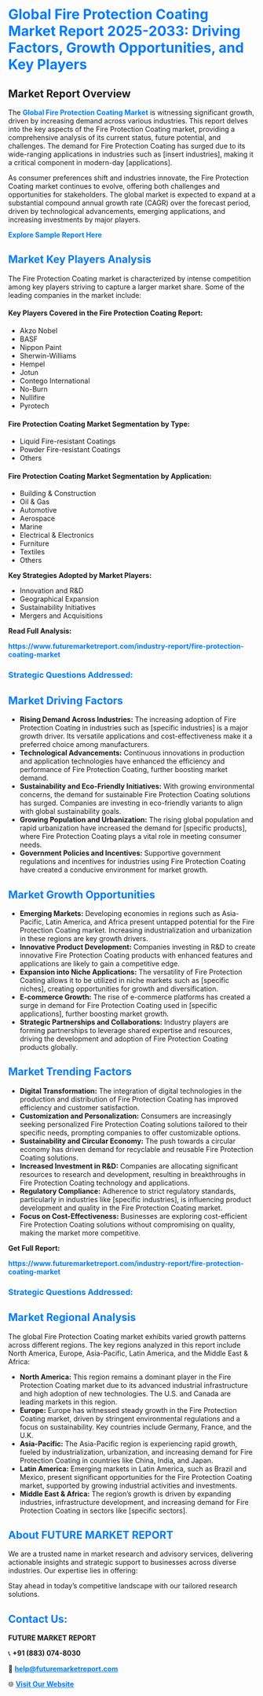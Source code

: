 <h1 style="color: #007BFF;">Global Fire Protection Coating Market Report 2025-2033: Driving Factors, Growth Opportunities, and Key Players</h1>

<section id="overview">
<h2>Market Report Overview</h2>
<p>The <a href="https://www.futuremarketreport.com/industry-report/fire-protection-coating-market" style="color: #007BFF; text-decoration: none;"><strong>Global Fire Protection Coating Market</strong></a> is witnessing significant growth, driven by increasing demand across various industries. This report delves into the key aspects of the Fire Protection Coating market, providing a comprehensive analysis of its current status, future potential, and challenges. The demand for Fire Protection Coating has surged due to its wide-ranging applications in industries such as [insert industries], making it a critical component in modern-day [applications].</p>
<p>As consumer preferences shift and industries innovate, the Fire Protection Coating market continues to evolve, offering both challenges and opportunities for stakeholders. The global market is expected to expand at a substantial compound annual growth rate (CAGR) over the forecast period, driven by technological advancements, emerging applications, and increasing investments by major players.</p>
</section>

<section id="overview">
<p><a href="https://www.futuremarketreport.com/request-sample/reportId=108360" style="color: #007BFF; text-decoration: none;"><strong>Explore Sample Report Here</strong></a></p>
</section>

<section id="key-players">
<h2 style="color: #007BFF;">Market Key Players Analysis</h2>
<p>The Fire Protection Coating market is characterized by intense competition among key players striving to capture a larger market share. Some of the leading companies in the market include:</p>
<h4>Key Players Covered in the Fire Protection Coating Report:</h4>
<ul><li>Akzo Nobel</li><li>BASF</li><li>Nippon Paint</li><li>Sherwin-Williams</li><li>Hempel</li><li>Jotun</li><li>Contego International</li><li>No-Burn</li><li>Nullifire</li><li>Pyrotech</li></ul>
<h4>Fire Protection Coating Market Segmentation by Type:</h4>
<ul><li>Liquid Fire-resistant Coatings</li><li>Powder Fire-resistant Coatings</li><li>Others</li></ul>

<h4>Fire Protection Coating Market Segmentation by Application:</h4>
<ul><li>Building &amp; Construction</li><li>Oil &amp; Gas</li><li>Automotive</li><li>Aerospace</li><li>Marine</li><li>Electrical &amp; Electronics</li><li>Furniture</li><li>Textiles</li><li>Others</li></ul>
<p><strong>Key Strategies Adopted by Market Players:</strong></p>
<ul>
<li>Innovation and R&D</li>
<li>Geographical Expansion</li>
<li>Sustainability Initiatives</li>
<li>Mergers and Acquisitions</li>
</ul>
</section>

<section>
<p><strong>Read Full Analysis: </strong></p><a href="https://www.futuremarketreport.com/industry-report/fire-protection-coating-market" style="color: #007BFF; text-decoration: none;"><strong>https://www.futuremarketreport.com/industry-report/fire-protection-coating-market</strong></a>
<h3 style="color: #007BFF;">Strategic Questions Addressed:</h3>
</section>

<section id="driving-factors">
<h2 style="color: #007BFF;">Market Driving Factors</h2>
<ul>
<li><strong>Rising Demand Across Industries:</strong> The increasing adoption of Fire Protection Coating in industries such as [specific industries] is a major growth driver. Its versatile applications and cost-effectiveness make it a preferred choice among manufacturers.</li>
<li><strong>Technological Advancements:</strong> Continuous innovations in production and application technologies have enhanced the efficiency and performance of Fire Protection Coating, further boosting market demand.</li>
<li><strong>Sustainability and Eco-Friendly Initiatives:</strong> With growing environmental concerns, the demand for sustainable Fire Protection Coating solutions has surged. Companies are investing in eco-friendly variants to align with global sustainability goals.</li>
<li><strong>Growing Population and Urbanization:</strong> The rising global population and rapid urbanization have increased the demand for [specific products], where Fire Protection Coating plays a vital role in meeting consumer needs.</li>
<li><strong>Government Policies and Incentives:</strong> Supportive government regulations and incentives for industries using Fire Protection Coating have created a conducive environment for market growth.</li>
</ul>
</section>

<section id="growth-opportunities">
<h2 style="color: #007BFF;">Market Growth Opportunities</h2>
<ul>
<li><strong>Emerging Markets:</strong> Developing economies in regions such as Asia-Pacific, Latin America, and Africa present untapped potential for the Fire Protection Coating market. Increasing industrialization and urbanization in these regions are key growth drivers.</li>
<li><strong>Innovative Product Development:</strong> Companies investing in R&D to create innovative Fire Protection Coating products with enhanced features and applications are likely to gain a competitive edge.</li>
<li><strong>Expansion into Niche Applications:</strong> The versatility of Fire Protection Coating allows it to be utilized in niche markets such as [specific niches], creating opportunities for growth and diversification.</li>
<li><strong>E-commerce Growth:</strong> The rise of e-commerce platforms has created a surge in demand for Fire Protection Coating used in [specific applications], further boosting market growth.</li>
<li><strong>Strategic Partnerships and Collaborations:</strong> Industry players are forming partnerships to leverage shared expertise and resources, driving the development and adoption of Fire Protection Coating products globally.</li>
</ul>
</section>

<section id="trending-factors">
<h2 style="color: #007BFF;">Market Trending Factors</h2>
<ul>
<li><strong>Digital Transformation:</strong> The integration of digital technologies in the production and distribution of Fire Protection Coating has improved efficiency and customer satisfaction.</li>
<li><strong>Customization and Personalization:</strong> Consumers are increasingly seeking personalized Fire Protection Coating solutions tailored to their specific needs, prompting companies to offer customizable options.</li>
<li><strong>Sustainability and Circular Economy:</strong> The push towards a circular economy has driven demand for recyclable and reusable Fire Protection Coating solutions.</li>
<li><strong>Increased Investment in R&D:</strong> Companies are allocating significant resources to research and development, resulting in breakthroughs in Fire Protection Coating technology and applications.</li>
<li><strong>Regulatory Compliance:</strong> Adherence to strict regulatory standards, particularly in industries like [specific industries], is influencing product development and quality in the Fire Protection Coating market.</li>
<li><strong>Focus on Cost-Effectiveness:</strong> Businesses are exploring cost-efficient Fire Protection Coating solutions without compromising on quality, making the market more competitive.</li>
</ul>
</section>

<section>
<p><strong>Get Full Report: </strong></p><a href="https://www.futuremarketreport.com/industry-report/fire-protection-coating-market" style="color: #007BFF; text-decoration: none;"><strong>https://www.futuremarketreport.com/industry-report/fire-protection-coating-market</strong></a>
<h3 style="color: #007BFF;">Strategic Questions Addressed:</h3>
</section>


<section id="regional-analysis">
<h2 style="color: #007BFF;">Market Regional Analysis</h2>
<p>The global Fire Protection Coating market exhibits varied growth patterns across different regions. The key regions analyzed in this report include North America, Europe, Asia-Pacific, Latin America, and the Middle East & Africa:</p>
<ul>
<li><strong>North America:</strong> This region remains a dominant player in the Fire Protection Coating market due to its advanced industrial infrastructure and high adoption of new technologies. The U.S. and Canada are leading markets in this region.</li>
<li><strong>Europe:</strong> Europe has witnessed steady growth in the Fire Protection Coating market, driven by stringent environmental regulations and a focus on sustainability. Key countries include Germany, France, and the U.K.</li>
<li><strong>Asia-Pacific:</strong> The Asia-Pacific region is experiencing rapid growth, fueled by industrialization, urbanization, and increasing demand for Fire Protection Coating in countries like China, India, and Japan.</li>
<li><strong>Latin America:</strong> Emerging markets in Latin America, such as Brazil and Mexico, present significant opportunities for the Fire Protection Coating market, supported by growing industrial activities and investments.</li>
<li><strong>Middle East & Africa:</strong> The region’s growth is driven by expanding industries, infrastructure development, and increasing demand for Fire Protection Coating in sectors like [specific sectors].</li>
</ul>
</section>

<footer>
<h2 style="color: #007BFF;">About FUTURE MARKET REPORT</h2>
<p>We are a trusted name in market research and advisory services, delivering actionable insights and strategic support to businesses across diverse industries. Our expertise lies in offering:</p>

<p>Stay ahead in today’s competitive landscape with our tailored research solutions.</p>

<h2 style="color: #007BFF;">Contact Us:</h2>
<p><strong>FUTURE MARKET REPORT</strong></p>
<p>📞 <strong>+91 (883) 074-8030</strong></p>
<p>📧 <strong><a href="mailto:help@futuremarketreport.com" style="color: #007BFF;">help@futuremarketreport.com</a></strong></p>
<p>🌐 <strong><a href="https://www.futuremarketreport.com/" style="color: #007BFF;">Visit Our Website</a></strong></p>
</footer>